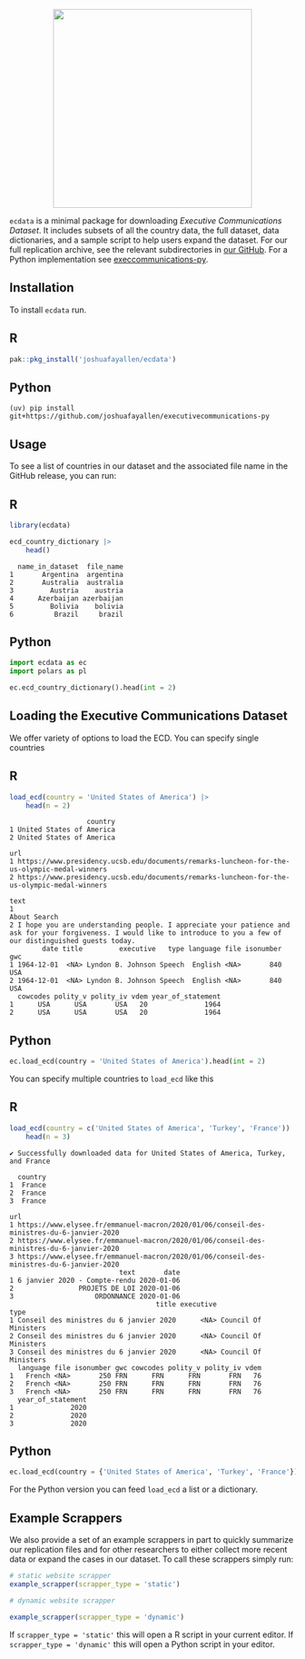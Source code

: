 

<p align="center">
<a href="https://joshuafayallen.github.io/ecdata/">
<img src="hex-logo.png" height = "350" class = "center"> </a>
</p>

`ecdata` is a minimal package for downloading *Executive Communications
Dataset*. It includes subsets of all the country data, the full dataset,
data dictionaries, and a sample script to help users expand the dataset.
For our full replication archive, see the relevant subdirectories in
[our
GitHub](https://github.com/joshuafayallen/executivestatements/tree/main/raw-data).
For a Python implementation see
[execcommunications-py](https://github.com/joshuafayallen/executivecommunications-py).

## Installation

To install `ecdata` run.

## R

``` r
pak::pkg_install('joshuafayallen/ecdata')
```

## Python


    (uv) pip install git+https://github.com/joshuafayallen/executivecommunications-py

## Usage

To see a list of countries in our dataset and the associated file name
in the GitHub release, you can run:

## R

``` r
library(ecdata)

ecd_country_dictionary |>
    head()
```

      name_in_dataset  file_name
    1       Argentina  argentina
    2       Australia  australia
    3         Austria    austria
    4      Azerbaijan azerbaijan
    5         Bolivia    bolivia
    6          Brazil     brazil

## Python

``` python
import ecdata as ec
import polars as pl 

ec.ecd_country_dictionary().head(int = 2)
```

## Loading the Executive Communications Dataset

We offer variety of options to load the ECD. You can specify single
countries

## R

``` r
load_ecd(country = 'United States of America') |>
    head(n = 2)
```

                       country
    1 United States of America
    2 United States of America
                                                                                              url
    1 https://www.presidency.ucsb.edu/documents/remarks-luncheon-for-the-us-olympic-medal-winners
    2 https://www.presidency.ucsb.edu/documents/remarks-luncheon-for-the-us-olympic-medal-winners
                                                                                                                                                                         text
    1                                                                                                                                                            About Search
    2 I hope you are understanding people. I appreciate your patience and ask for your forgiveness. I would like to introduce to you a few of our distinguished guests today.
            date title         executive   type language file isonumber gwc
    1 1964-12-01  <NA> Lyndon B. Johnson Speech  English <NA>       840 USA
    2 1964-12-01  <NA> Lyndon B. Johnson Speech  English <NA>       840 USA
      cowcodes polity_v polity_iv vdem year_of_statement
    1      USA      USA       USA   20              1964
    2      USA      USA       USA   20              1964

## Python

``` python
ec.load_ecd(country = 'United States of America').head(int = 2)
```

You can specify multiple countries to `load_ecd` like this

## R

``` r
load_ecd(country = c('United States of America', 'Turkey', 'France'))  |>
    head(n = 3)
```

    ✔ Successfully downloaded data for United States of America, Turkey, and France

      country
    1  France
    2  France
    3  France
                                                                                           url
    1 https://www.elysee.fr/emmanuel-macron/2020/01/06/conseil-des-ministres-du-6-janvier-2020
    2 https://www.elysee.fr/emmanuel-macron/2020/01/06/conseil-des-ministres-du-6-janvier-2020
    3 https://www.elysee.fr/emmanuel-macron/2020/01/06/conseil-des-ministres-du-6-janvier-2020
                               text       date
    1 6 janvier 2020 - Compte-rendu 2020-01-06
    2                PROJETS DE LOI 2020-01-06
    3                    ORDONNANCE 2020-01-06
                                        title executive                 type
    1 Conseil des ministres du 6 janvier 2020      <NA> Council Of Ministers
    2 Conseil des ministres du 6 janvier 2020      <NA> Council Of Ministers
    3 Conseil des ministres du 6 janvier 2020      <NA> Council Of Ministers
      language file isonumber gwc cowcodes polity_v polity_iv vdem
    1   French <NA>       250 FRN      FRN      FRN       FRN   76
    2   French <NA>       250 FRN      FRN      FRN       FRN   76
    3   French <NA>       250 FRN      FRN      FRN       FRN   76
      year_of_statement
    1              2020
    2              2020
    3              2020

## Python

``` python
ec.load_ecd(country = {'United States of America', 'Turkey', 'France'}).head(n = 2)
```

For the Python version you can feed `load_ecd` a list or a dictionary.

## Example Scrappers

We also provide a set of an example scrappers in part to quickly
summarize our replication files and for other researchers to either
collect more recent data or expand the cases in our dataset. To call
these scrappers simply run:

``` r
# static website scrapper
example_scrapper(scrapper_type = 'static')

# dynamic website scrapper 

example_scrapper(scrapper_type = 'dynamic')
```

If `scrapper_type = 'static'` this will open a R script in your current
editor. If `scrapper_type = 'dynamic'` this will open a Python script in
your editor.
